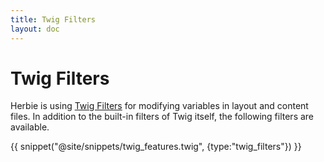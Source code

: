 ```yaml
---
title: Twig Filters
layout: doc
---
```


# Twig Filters

Herbie is using [Twig Filters](https://twig.symfony.com/doc/3.x/filters/index.html) for modifying variables in layout and content files.
In addition to the built-in filters of Twig itself, the following filters are available.

{{ snippet("@site/snippets/twig_features.twig", {type:"twig_filters"}) }}
